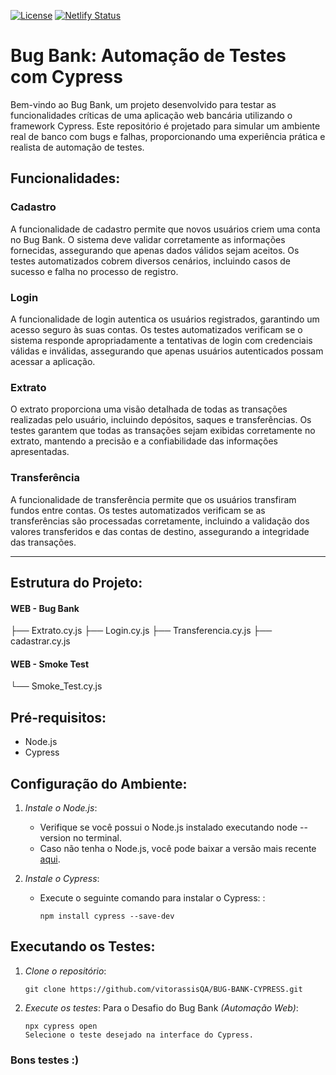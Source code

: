 
[![License](https://img.shields.io/badge/License-Apache_2.0-blue.svg)](https://opensource.org/licenses/Apache-2.0)  [![Netlify Status](https://api.netlify.com/api/v1/badges/32f537ef-2202-432e-9ff1-252fc87c490e/deploy-status)](https://app.netlify.com/sites/bugbank/deploys)


# Bug Bank: Automação de Testes com Cypress

Bem-vindo ao Bug Bank, um projeto desenvolvido para testar as funcionalidades críticas de uma aplicação web bancária utilizando o framework Cypress. Este repositório é projetado para simular um ambiente real de banco com bugs e falhas, proporcionando uma experiência prática e realista de automação de testes.

## Funcionalidades:

### Cadastro

A funcionalidade de cadastro permite que novos usuários criem uma conta no Bug Bank. O sistema deve validar corretamente as informações fornecidas, assegurando que apenas dados válidos sejam aceitos. Os testes automatizados cobrem diversos cenários, incluindo casos de sucesso e falha no processo de registro.

### Login

A funcionalidade de login autentica os usuários registrados, garantindo um acesso seguro às suas contas. Os testes automatizados verificam se o sistema responde apropriadamente a tentativas de login com credenciais válidas e inválidas, assegurando que apenas usuários autenticados possam acessar a aplicação.

### Extrato

O extrato proporciona uma visão detalhada de todas as transações realizadas pelo usuário, incluindo depósitos, saques e transferências. Os testes garantem que todas as transações sejam exibidas corretamente no extrato, mantendo a precisão e a confiabilidade das informações apresentadas.

### Transferência

A funcionalidade de transferência permite que os usuários transfiram fundos entre contas. Os testes automatizados verificam se as transferências são processadas corretamente, incluindo a validação dos valores transferidos e das contas de destino, assegurando a integridade das transações.

---

## Estrutura do Projeto:

#### WEB - Bug Bank

├── Extrato.cy.js
├── Login.cy.js
├── Transferencia.cy.js
├── cadastrar.cy.js

#### WEB - Smoke Test

└── Smoke_Test.cy.js


## Pré-requisitos:
- Node.js
- Cypress

## Configuração do Ambiente:

1. *Instale o Node.js*:
   - Verifique se você possui o Node.js instalado executando node --version no terminal.
   - Caso não tenha o Node.js, você pode baixar a versão mais recente [aqui](https://nodejs.org/en/download/prebuilt-installer).

2. *Instale o Cypress*:
   - Execute o seguinte comando para instalar o Cypress:
:
     ```
     npm install cypress --save-dev
     ```


## Executando os Testes:

1. *Clone o repositório*:
   ```
   git clone https://github.com/vitorassisQA/BUG-BANK-CYPRESS.git

   ```

2. *Execute os testes*:
Para o Desafio do Bug Bank *(Automação Web)*:

   ```
   npx cypress open
   Selecione o teste desejado na interface do Cypress.
   ```
   

### Bons testes :)
